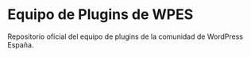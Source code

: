 # Equipo de Plugins de WPES

Repositorio oficial del equipo de plugins de la comunidad de WordPress España.
